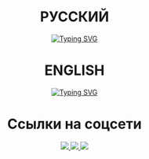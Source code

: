 <div class="center" align="center">
  
# РУССКИЙ

[![Typing SVG](https://readme-typing-svg.herokuapp.com?font=Segoe+UI&size=35&duration=1000&background=51048A00&center=true&vCenter=true&multiline=true&width=1000&height=200&lines=%D0%9F%D1%80%D0%B8%D0%B2%D0%B5%D1%82+%D0%BC%D0%B5%D0%BD%D1%8F+%D0%B7%D0%BE%D0%B2%D1%83%D1%82+Dinaco+Studio;%D0%98+%D1%8F+%D0%B8%D0%B7%D1%83%D1%87%D0%B0%D1%8E+%D0%A1%23+%D0%B8+delphi;%D0%A7%D1%82%D0%BE%D0%B1%D1%8B+%D0%B4%D0%B5%D0%BB%D0%B0%D1%82%D1%8C+%D0%BD%D0%BE%D0%B2%D1%8B%D0%B5+%D0%B8+%D0%B8%D0%BD%D1%82%D0%B5%D1%80%D0%B5%D1%81%D0%BD%D1%8B%D0%B5+%D0%BF%D1%80%D0%BE%D0%B5%D0%BA%D1%82%D1%8B)](https://git.io/typing-svg)
  
# ENGLISH

[![Typing SVG](https://readme-typing-svg.herokuapp.com?font=Segoe+UI&size=35&duration=1000&center=true&vCenter=true&multiline=true&width=1000&height=200&lines=Hi+my+name+is+Dinaco+Studio;And+I+am+learning+c%23+and+delphi;To+do+new+and+interesting+projects)](https://git.io/typing-svg)

# Ссылки на соцсети
<a href="https://gamejolt.com/@dinaco_studio" target="_blank">
  <img src="https://img.shields.io/badge/Gamejolt-перейти-green?style=for-the-badge&logo=gamejolt&logoColor=white&link=#&link=https://gamejolt.com/@dinaco_studio">
  </a>
  <a href="https://discord.com/users/652764751520333835/" target="_blank">
  <img src="https://img.shields.io/badge/discord-перейти-green?style=for-the-badge&logo=discord&logoColor=aliceblue&link=#&link=https://gamejolt.com/@dinaco_studio">
  </a>
    <a href="https://www.youtube.com/channel/UCuD1YnV7VZiXTGxY_C_qjbg" target="_blank">
  <img src="https://img.shields.io/badge/youtube-перейти-green?style=for-the-badge&logo=youtube&logoColor=indianred&link=#&link=https://gamejolt.com/@dinaco_studio">
  </a>
</div>
